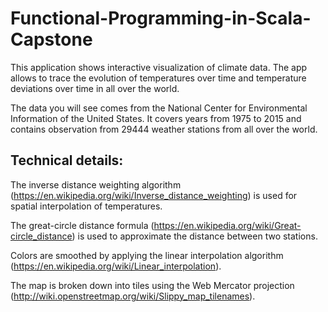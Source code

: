 # Functional-Programming-in-Scala-Capstone

This application shows interactive visualization of climate data. The app allows to trace the evolution of temperatures over time and temperature deviations over time in all over the world.


The data you will see comes from the National Center for Environmental Information of the United States. It covers years from 1975 to 2015 and contains observation from 29444 weather stations from all over the world.

## Technical details:

The inverse distance weighting algorithm (https://en.wikipedia.org/wiki/Inverse_distance_weighting) is used for spatial interpolation of temperatures.

The great-circle distance formula (https://en.wikipedia.org/wiki/Great-circle_distance) is used to approximate the distance between two stations.

Colors are smoothed by applying the linear interpolation algorithm (https://en.wikipedia.org/wiki/Linear_interpolation).

The map is broken down into tiles using the Web Mercator projection (http://wiki.openstreetmap.org/wiki/Slippy_map_tilenames).

